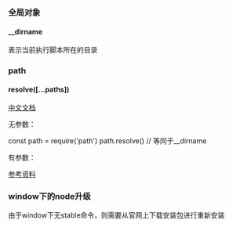 ### 全局对象

#### __dirname

表示当前执行脚本所在的目录

### path

#### resolve([...paths])

[中文文档](http://nodejs.cn/api/path.html#path_path_resolve_paths)

无参数：

  const path = require('path')
  path.resolve()  // 等同于__dirname
  
有参数：

[参考资料](https://www.cnblogs.com/zytt/p/9038598.html)

### window下的node升级

由于window下无stable命令，则需要从官网上下载安装包进行重新安装
